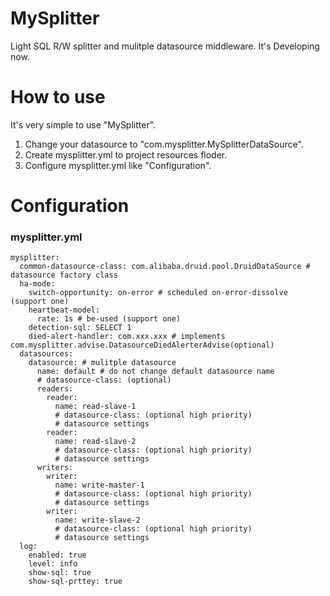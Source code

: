 # MySplitter
Light SQL R/W splitter and mulitple datasource middleware. It's Developing now.

# How to use
It's very simple to use "MySplitter". 
1. Change your datasource to "com.mysplitter.MySplitterDataSource".
2. Create mysplitter.yml to project resources floder.
3. Configure mysplitter.yml like "Configuration".

# Configuration
### mysplitter.yml
```
mysplitter:
  common-datasource-class: com.alibaba.druid.pool.DruidDataSource # datasource factory class
  ha-mode:
    switch-opportunity: on-error # scheduled on-error-dissolve (support one)
    heartbeat-model: 
      rate: 1s # be-used (support one)
    detection-sql: SELECT 1
    died-alert-handler: com.xxx.xxx # implements com.mysplitter.advise.DatasourceDiedAlerterAdvise(optional)
  datasources: 
    datasource: # mulitple datasource
      name: default # do not change default datasource name
      # datasource-class: (optional)
      readers:
        reader:
          name: read-slave-1
          # datasource-class: (optional high priority)
          # datasource settings
        reader:
          name: read-slave-2
          # datasource-class: (optional high priority)
          # datasource settings
      writers:
        writer:
          name: write-master-1
          # datasource-class: (optional high priority)
          # datasource settings
        writer:
          name: write-slave-2
          # datasource-class: (optional high priority)
          # datasource settings
  log:
    enabled: true
    level: info
    show-sql: true
    show-sql-prttey: true
```
